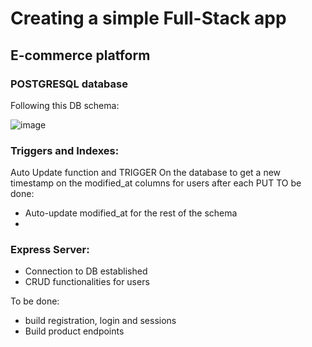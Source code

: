 # Creating a simple Full-Stack app

## E-commerce platform

### POSTGRESQL database 

Following this DB schema:

![image](https://user-images.githubusercontent.com/32515747/182364010-77daeb3c-19c9-4b48-a956-c81d5e3ec28d.png)


### Triggers and Indexes:
Auto Update function and TRIGGER On the database to get a new timestamp on the modified_at columns for users after each PUT
TO be done:
- Auto-update modified_at for the rest of the schema
- 


### Express Server:

- Connection to DB established
- CRUD functionalities for users

To be done:
- build registration, login and sessions
- Build product endpoints

